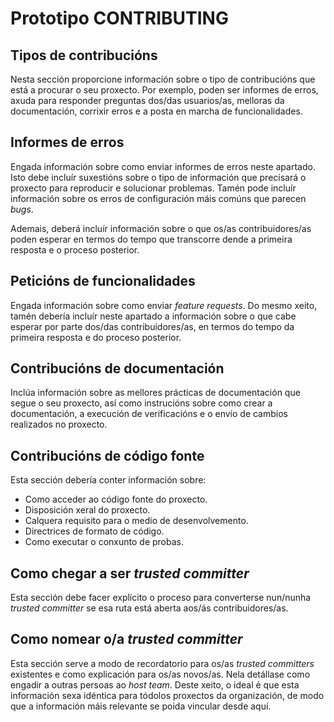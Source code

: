 # Prototipo CONTRIBUTING

## Tipos de contribucións

Nesta sección proporcione información sobre o tipo de contribucións que está a procurar o seu proxecto. Por exemplo, poden ser informes de erros, axuda para responder preguntas dos/das usuarios/as, melloras da documentación, corrixir erros e a posta en marcha de funcionalidades.

## Informes de erros

Engada información sobre como enviar informes de erros neste apartado. Isto debe incluír suxestións sobre o tipo de información que precisará o proxecto para reproducir e solucionar problemas. Tamén pode incluír información sobre os erros de configuración máis comúns que parecen *bugs*.

Ademais, deberá incluír información sobre o que os/as contribuidores/as poden esperar en termos do tempo que transcorre dende a primeira resposta e o proceso posterior.

## Peticións de funcionalidades

Engada información sobre como enviar *feature requests*. Do mesmo xeito, tamén debería incluír neste apartado a información sobre o que cabe esperar por parte dos/das contribuidores/as, en termos do tempo da primeira resposta e do proceso posterior.

## Contribucións de documentación

Inclúa información sobre as mellores prácticas de documentación que segue o seu proxecto, así como instrucións sobre como crear a documentación, a execución de verificacións e o envío de cambios realizados no proxecto.

## Contribucións de código fonte

Esta sección debería conter información sobre:

- Como acceder ao código fonte do proxecto.
- Disposición xeral do proxecto.
- Calquera requisito para o medio de desenvolvemento.
- Directrices de formato de código.
- Como executar o conxunto de probas.

## Como chegar a ser *trusted committer*

Esta sección debe facer explícito o proceso para converterse nun/nunha *trusted committer* se esa ruta está aberta aos/ás contribuidores/as.

## Como nomear o/a *trusted committer*

Esta sección serve a modo de recordatorio para os/as *trusted committers* existentes e como explicación para os/as novos/as. Nela detállase como engadir a outras persoas ao *host team*. Deste xeito, o ideal é que esta información sexa idéntica para tódolos proxectos da organización, de modo que a información máis relevante se poida vincular desde aquí.
